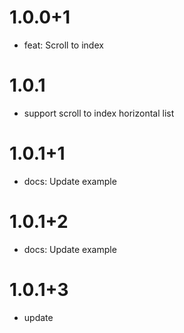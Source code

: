# 1.0.0+1

- feat: Scroll to index

# 1.0.1

- support scroll to index horizontal list

# 1.0.1+1

- docs: Update example

# 1.0.1+2

- docs: Update example

# 1.0.1+3

- update